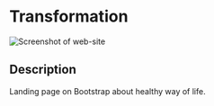 # **Transformation**

![Screenshot of web-site](/Transformation/image/site-transformation.png)

## **Description**
Landing page on Bootstrap about healthy way of life.
